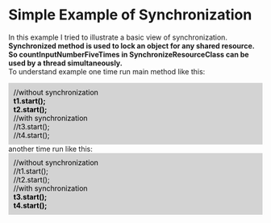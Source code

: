 # Simple Example of Synchronization

In this example I tried to illustrate a basic view of synchronization.
</br>
<b>Synchronized method is used to lock an object for any shared resource. So countInputNumberFiveTimes in
SynchronizeResourceClass can be used by a thread simultaneously.</b>
</br>
To understand example one time run main method like this: </br>
<div style="background-color: lightgray; color:black; padding: 10px">
//without synchronization</br>
<b>t1.start();</b> </br>
<b>t2.start();</b></br>
//with synchronization</br>
//t3.start();</br>
//t4.start();</br>
</div>
another time run like this:</br>

<div style="background-color: lightgray; color:black; padding: 10px">
//without synchronization</br>
//t1.start(); </br>
//t2.start();</br>
//with synchronization</br>
<b>t3.start();</b></br>
<b>t4.start();</b></br>
</div>


